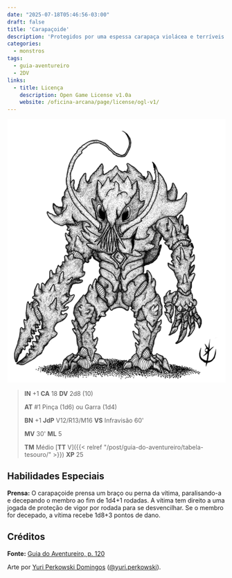 ```yaml
---
date: "2025-07-18T05:46:56-03:00"
draft: false
title: 'Carapaçoide'
description: 'Protegidos por uma espessa carapaça violácea e terríveis pinças mutantes.'
categories:
  - monstros
tags:
  - guia-aventureiro
  - 2DV
links:
  - title: Licença
    description: Open Game License v1.0a
    website: /oficina-arcana/page/license/ogl-v1/
---
```


![Carapaçoide](carapacoide.png)

> **IN** +1 **CA** 18 **DV** 2d8 (10)
>
> **AT** #1 Pinça (1d6) ou Garra (1d4)
>
> **BN** +1 **JdP** V12/R13/M16 **VS** Infravisão 60'
>
> **MV** 30' **ML** 5
>
> **TM** Médio [**TT** V]({{< relref "/post/guia-do-aventureiro/tabela-tesouro/" >}}) **XP** 25

## Habilidades Especiais

**Prensa:** O carapaçoide prensa um braço ou perna da vítima,
paralisando-a e decepando o membro ao fim de 1d4+1 rodadas.
A vítima tem direito a uma jogada de proteção de vigor
por rodada para se desvencilhar. Se o membro for decepado,
a vítima recebe 1d8+3 pontos de dano.

## Créditos

**Fonte:** [Guia do Aventureiro, p. 120](https://www.arcanaprimaria.com/about-3)

Arte por [Yuri Perkowski Domingos](https://www.artstation.com/perkowski) ([@yuri.perkowski](https://www.instagram.com/yuri.perkowski/)).
